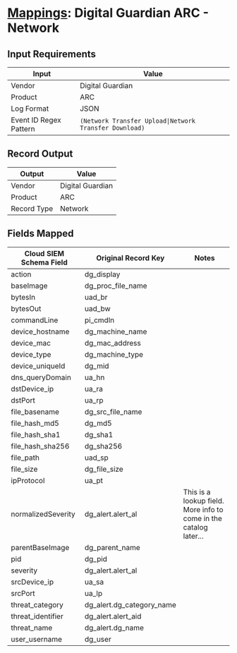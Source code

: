 # [Mappings](README.md): Digital Guardian ARC - Network

## Input Requirements

|Input|Value|
|-----|-----|
|Vendor|Digital Guardian|
|Product|ARC|
|Log Format|JSON|
|Event ID Regex Pattern|`(Network Transfer Upload\|Network Transfer Download)`|

## Record Output

|Output|Value|
|------|-----|
|Vendor|Digital Guardian|
|Product|ARC|
|Record Type|Network|

## Fields Mapped

|Cloud SIEM Schema Field|Original Record Key|Notes|
|-----------------------|-------------------|-----|
|action|dg_display||
|baseImage|dg_proc_file_name||
|bytesIn|uad_br||
|bytesOut|uad_bw||
|commandLine|pi_cmdln||
|device_hostname|dg_machine_name||
|device_mac|dg_mac_address||
|device_type|dg_machine_type||
|device_uniqueId|dg_mid||
|dns_queryDomain|ua_hn||
|dstDevice_ip|ua_ra||
|dstPort|ua_rp||
|file_basename|dg_src_file_name||
|file_hash_md5|dg_md5||
|file_hash_sha1|dg_sha1||
|file_hash_sha256|dg_sha256||
|file_path|uad_sp||
|file_size|dg_file_size||
|ipProtocol|ua_pt||
|normalizedSeverity|dg_alert.alert_al|This is a lookup field. More info to come in the catalog later...|
|parentBaseImage|dg_parent_name||
|pid|dg_pid||
|severity|dg_alert.alert_al||
|srcDevice_ip|ua_sa||
|srcPort|ua_lp||
|threat_category|dg_alert.dg_category_name||
|threat_identifier|dg_alert.alert_aid||
|threat_name|dg_alert.dg_name||
|user_username|dg_user||

